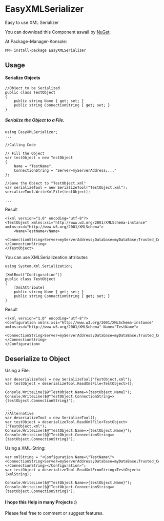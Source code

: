 # EasyXMLSerializer
Easy to use XML Serializer

You can download this Component aswall by [NuGet](https://www.nuget.org/packages/EasyXMLSerializer/ "NuGet").

At Package-Manager-Konsole:

    PM> install-package EasyXMLSerializer

Usage
----------

#### Serialize Objects

	//Object to be Serialized
	public class TestObject
    {
        public string Name { get; set; }
        public string ConnectionString { get; set; }
    }

##### Serialize the Object to a File.

	using EasyXMLSerializer;
	...

	//Calling Code

	// Fill the Object
	var testObject = new TestObject
    {
    	Name = "TestName",
        ConnectionString = "Server=myServerAddress;..."
    };
	
	//Save the Object to "TestObject.xml"
    var serializeTool = new SerializeTool("TestObject.xml");
	serializeTool.WriteXmlFile(testObject);

	...

Result

	<?xml version="1.0" encoding="utf-8"?>
	<TestObject xmlns:xsi="http://www.w3.org/2001/XMLSchema-instance" xmlns:xsd="http://www.w3.org/2001/XMLSchema">
	  	<Name>TestName</Name>
		<ConnectionString>Server=myServerAddress;Database=myDataBase;Trusted_Connection=True;</ConnectionString>
	</TestObject>
	
You can use XMLSerializeation attributes

    using System.Xml.Serialization;

	[XmlRoot("Configuration")]
    public class TestObject
    {
        [XmlAttribute]
        public string Name { get; set; }
        public string ConnectionString { get; set; }
    }

Result

	<?xml version="1.0" encoding="utf-8"?>
	<Configuration xmlns:xsi="http://www.w3.org/2001/XMLSchema-instance" xmlns:xsd="http://www.w3.org/2001/XMLSchema" Name="TestName">
	  <ConnectionString>Server=myServerAddress;Database=myDataBase;Trusted_Connection=True;</ConnectionString>
	</Configuration>

Deserialize to Object
----------

Using a File:
			
    var deserializeTool = new SerializeTool("TestObject.xml");
    var testObject = deserializeTool.ReadXmlFile<TestObject>();

	Console.WriteLine($@"TestObject.Name=>{testObject.Name}");
    Console.WriteLine($@"TestObject.ConnectionString=>{testObject.ConnectionString}");
			
	...
	//Alternative
	var deserializeTool = new SerializeTool();
	var testObject = deserializeTool.ReadXmlFile<TestObject>("TestObject.xml");
    Console.WriteLine($@"TestObject.Name=>{testObject.Name}");
	Console.WriteLine($@"TestObject.ConnectionString=>{testObject.ConnectionString}");


Using a XML-String:

	var xmlString = "<Configuration Name=\"TestName\"><ConnectionString>Server=myServerAddress;Database=myDataBase;Trusted_Connection=True;</ConnectionString></Configuration>";
	var testObject = deserializeTool.ReadXmlFromString<TestObject>(xmlString);
    
	Console.WriteLine($@"TestObject.Name=>{testObject.Name}");
    Console.WriteLine($@"TestObject.ConnectionString=>{testObject.ConnectionString}");
    
#### I hope this Help in many Projects :)
Please feel free to comment or suggest features.

